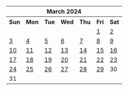 <table align="center" border="0" cellpadding="0" cellspacing="0" class="month">
 <tr>
  <th class="month" colspan="7">
   March 2024
  </th>
 </tr>
 <tr>
  <th class="sun">
   Sun
  </th>
  <th class="mon">
   Mon
  </th>
  <th class="tue">
   Tue
  </th>
  <th class="wed">
   Wed
  </th>
  <th class="thu">
   Thu
  </th>
  <th class="fri">
   Fri
  </th>
  <th class="sat">
   Sat
  </th>
 </tr>
 <tr>
  <td class="noday">
  </td>
  <td class="noday">
  </td>
  <td class="noday">
  </td>
  <td class="noday">
  </td>
  <td class="noday">
  </td>
  <td class="fri">
   <a href="20240301.py">
    1
   </a>
  </td>
  <td class="sat">
   <a href="20240302.py">
    2
   </a>
  </td>
 </tr>
 <tr>
  <td class="sun">
   <a href="20240303.py">
    3
   </a>
  </td>
  <td class="mon">
   <a href="20240304.py">
    4
   </a>
  </td>
  <td class="tue">
   <a href="20240305.py">
    5
   </a>
  </td>
  <td class="wed">
   <a href="20240306.py">
    6
   </a>
  </td>
  <td class="thu">
   <a href="20240307.py">
    7
   </a>
  </td>
  <td class="fri">
   <a href="20240308.py">
    8
   </a>
  </td>
  <td class="sat">
   <a href="20240309.py">
    9
   </a>
  </td>
 </tr>
 <tr>
  <td class="sun">
   <a href="20240310.py">
    10
   </a>
  </td>
  <td class="mon">
   <a href="20240311.py">
    11
   </a>
  </td>
  <td class="tue">
   <a href="20240312.py">
    12
   </a>
  </td>
  <td class="wed">
   <a href="20240313.py">
    13
   </a>
  </td>
  <td class="thu">
   <a href="20240314.py">
    14
   </a>
  </td>
  <td class="fri">
   <a href="20240315.py">
    15
   </a>
  </td>
  <td class="sat">
   <a href="20240316.py">
    16
   </a>
  </td>
 </tr>
 <tr>
  <td class="sun">
   <a href="20240317.py">
    17
   </a>
  </td>
  <td class="mon">
   <a href="20240318.py">
    18
   </a>
  </td>
  <td class="tue">
   <a href="20240319.py">
    19
   </a>
  </td>
  <td class="wed">
   <a href="20240320.py">
    20
   </a>
  </td>
  <td class="thu">
   <a href="20240321.py">
    21
   </a>
  </td>
  <td class="fri">
   <a href="20240322.py">
    22
   </a>
  </td>
  <td class="sat">
   <a href="20240323.py">
    23
   </a>
  </td>
 </tr>
 <tr>
  <td class="sun">
   <a href="20240324.py">
    24
   </a>
  </td>
  <td class="mon">
   <a href="20240325.py">
    25
   </a>
  </td>
  <td class="tue">
   <a href="20240326.py">
    26
   </a>
  </td>
  <td class="wed">
   <a href="20240327.py">
    27
   </a>
  </td>
  <td class="thu">
   <a href="20240328.py">
    28
   </a>
  </td>
  <td class="fri">
   <a href="20240329.py">
    29
   </a>
  </td>
  <td class="sat">
   30
  </td>
 </tr>
 <tr>
  <td class="sun">
   31
  </td>
  <td class="noday">
  </td>
  <td class="noday">
  </td>
  <td class="noday">
  </td>
  <td class="noday">
  </td>
  <td class="noday">
  </td>
  <td class="noday">
  </td>
 </tr>
</table>
